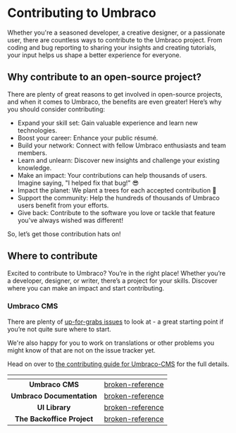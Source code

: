 # Contributing to Umbraco

Whether you're a seasoned developer, a creative designer, or a passionate user, there are countless ways to contribute to the Umbraco project. From coding and bug reporting to sharing your insights and creating tutorials, your input helps us shape a better experience for everyone.

## Why contribute to an open-source project?

There are plenty of great reasons to get involved in open-source projects, and when it comes to Umbraco, the benefits are even greater! Here’s why you should consider contributing:

* Expand your skill set: Gain valuable experience and learn new technologies.
* Boost your career: Enhance your public résumé.
* Build your network: Connect with fellow Umbraco enthusiasts and team members.
* Learn and unlearn: Discover new insights and challenge your existing knowledge.
* Make an impact: Your contributions can help thousands of users. Imagine saying, "I helped fix that bug!" 😎
* Impact the planet: We plant a trees for each accepted contribution 🌳
* Support the community: Help the hundreds of thousands of Umbraco users benefit from your efforts.
* Give back: Contribute to the software you love or tackle that feature you've always wished was different!

So, let’s get those contribution hats on!

## Where to contribute

Excited to contribute to Umbraco? You’re in the right place! Whether you’re a developer, designer, or writer, there’s a project for your skills. Discover where you can make an impact and start contributing.

### Umbraco CMS

There are plenty of [up-for-grabs issues](https://github.com/umbraco/Umbraco-CMS/issues?q=is%3Aopen+sort%3Aupdated-desc+label%3Acommunity%2Fup-for-grabs+) to look at - a great starting point if you’re not quite sure where to start.

We're also happy for you to work on translations or other problems you might know of that are not on the issue tracker yet.

Head on over to [the contributing guide for Umbraco-CMS](umbraco-cms/contributing.md) for the full details.

<table data-card-size="large" data-view="cards"><thead><tr><th align="center"></th><th data-hidden data-card-target data-type="content-ref"></th></tr></thead><tbody><tr><td align="center"><strong>Umbraco CMS</strong></td><td><a href="broken-reference/">broken-reference</a></td></tr><tr><td align="center"><strong>Umbraco Documentation</strong></td><td><a href="broken-reference/">broken-reference</a></td></tr><tr><td align="center"><strong>UI Library</strong></td><td><a href="broken-reference/">broken-reference</a></td></tr><tr><td align="center"><strong>The Backoffice Project</strong></td><td><a href="broken-reference/">broken-reference</a></td></tr></tbody></table>
